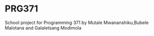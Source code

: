 # PRG371
School project for Programming 371 by Mutale Mwananshiku,Bubele Malotana and Galaletsang Modimola

